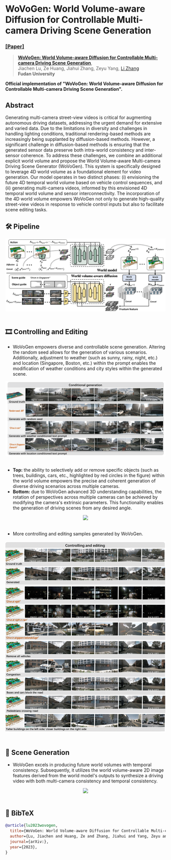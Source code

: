 # WoVoGen: World Volume-aware Diffusion for Controllable Multi-camera Driving Scene Generation
### [[Paper]](https://arxiv.org/abs/2312.02934) 

> [**WoVoGen: World Volume-aware Diffusion for Controllable Multi-camera Driving Scene Generation**](https://arxiv.org/abs/2312.02934),            
> Jiachen Lu, Ze Huang, Jiahui Zhang, Zeyu Yang, [Li Zhang](https://lzrobots.github.io)  
> **Fudan University**


**Official implementation of "WoVoGen: World Volume-aware Diffusion for Controllable Multi-camera Driving Scene Generation".** 

## Abstract
Generating multi-camera street-view videos is critical for augmenting autonomous driving datasets, addressing the urgent demand for extensive and varied data. Due to the limitations in diversity and challenges in handling lighting conditions, traditional rendering-based methods are increasingly being supplanted by diffusion-based methods. However, a significant challenge in diffusion-based methods is ensuring that the generated sensor data preserve both intra-world consistency and inter-sensor coherence. To address these challenges, we combine an additional explicit world volume and propose the World Volume-aware Multi-camera Driving Scene Generator (WoVoGen). This system is specifically designed to leverage 4D world volume as a foundational element for video generation. Our model operates in two distinct phases: (i) envisioning the future 4D temporal world volume based on vehicle control sequences, and (ii) generating multi-camera videos, informed by this envisioned 4D temporal world volume and sensor interconnectivity. The incorporation of the 4D world volume empowers WoVoGen not only to generate high-quality street-view videos in response to vehicle control inputs but also to facilitate scene editing tasks.

## 🛠️ Pipeline
<div align="center">
  <img src="assets/architecture.png"/>
</div><br/>

## 🎞️ Controlling and Editing
- WoVoGen empowers diverse and controllable scene generation. Altering the random seed allows for the generation of various scenarios. Additionally, adjustment to weather (such as sunny, rainy, night, etc.) and location (Singapore, Boston, etc.) within the prompt enables the modification of weather conditions and city styles within the generated scene.
<div align="center">
  <img src="assets/control_gen.png"/>
</div><br/>

- **Top:** the ability to selectively add or remove specific objects (such as trees, buildings, cars, etc., highlighted by red circles in the figure) within the world volume empowers the precise and coherent generation of diverse driving scenarios across multiple cameras.
- **Bottom:** due to WoVoGen advanced 3D understanding capabilities, the rotation of perspectives across multiple cameras can be achieved by modifying the camera's extrinsic parameters. This functionality enables the generation of driving scenes from any desired angle.
<div align="center">
  <img src="assets/control_edit.png"/>
</div><br/>

- More controlling and editing samples generated by WoVoGen.
<div align="center">
  <img src="assets/addtional_single-frame.png"/>
</div><br/>

## 🚗 Scene Generation
- WoVoGen excels in producing future world volumes with temporal consistency. Subsequently, it utilizes the world volume-aware 2D image features derived from the world model's outputs to synthesize a driving video with both multi-camera consistency and temporal consistency.
<div align="center">
  <img src="assets/scene_0.png"/>
</div><br/>

## 📜 BibTeX
```bibtex
@article{lu2023wovogen,
  title={WoVoGen: World Volume-aware Diffusion for Controllable Multi-camera Driving Scene Generation},
  author={Lu, Jiachen and Huang, Ze and Zhang, Jiahui and Yang, Zeyu and Zhang, Li},
  journal={arXiv:},
  year={2023},
}
```
